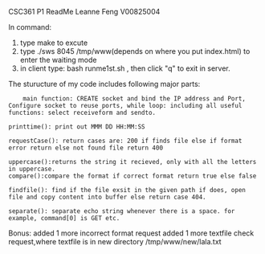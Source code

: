 
CSC361 P1 ReadMe
Leanne Feng
V00825004

In command: 
1. type make to excute
2. type ./sws 8045 /tmp/www(depends on where you put index.html)  to enter the waiting mode
3. in client type: bash runme1st.sh , then click "q" to exit in server.


The sturucture of my code includes following major parts:

    	main function: CREATE socket and bind the IP address and Port, Configure socket to reuse ports, while loop: including all useful functions: select receiveform and sendto.
	
	printtime(): print out MMM DD HH:MM:SS
	
	requestCase(): return cases are: 200 if finds file else if format error return else not found file return 400
	
	uppercase():returns the string it recieved, only with all the letters in uppercase.
	compare():compare the format if correct format return true else false
	
	findfile(): find if the file exsit in the given path if does, open file and copy content into buffer else return case 404. 
	
	separate(): separate echo string whenever there is a space. for example, command[0] is GET etc.
	
    	
Bonus: added 1 more incorrect format request
	added 1 more textfile check request,where textfile is in new directory /tmp/www/new/lala.txt 

